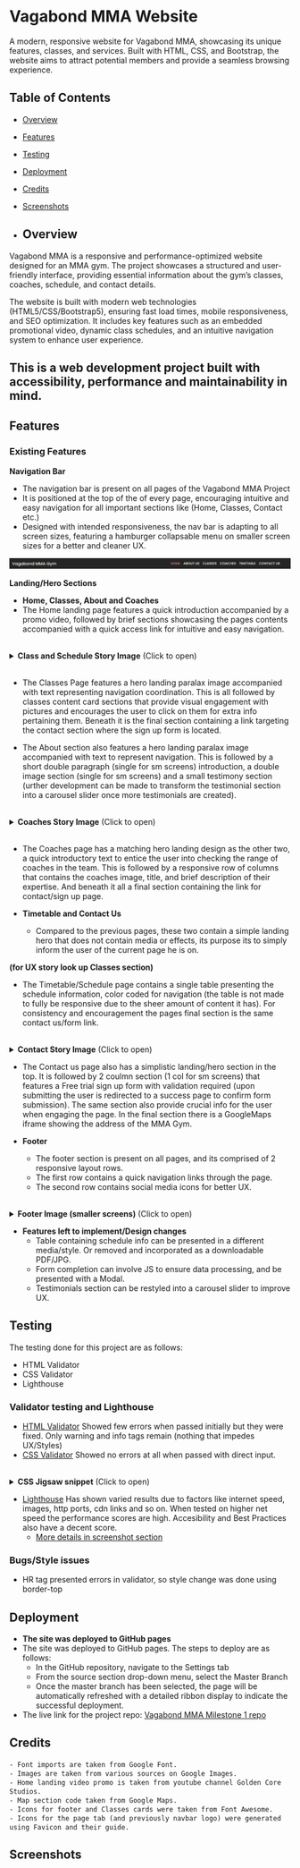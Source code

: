 # Vagabond MMA Website
A modern, responsive website for Vagabond MMA, showcasing its unique features, classes, and services. Built with HTML, CSS, and Bootstrap, the website aims to attract potential members and provide a seamless browsing experience.
## Table of Contents
- [Overview](#overview)
- [Features](#features)
- [Testing](#testing)
- [Deployment](#deployment)
- [Credits](#credits)
- [Screenshots](#screenshots)

- ## Overview
Vagabond MMA is a responsive and performance-optimized website designed for an MMA gym. The project showcases a structured and user-friendly interface, providing essential information about the gym’s classes, coaches, schedule, and contact details.

The website is built with modern web technologies (HTML5/CSS/Bootstrap5), ensuring fast load times, mobile responsiveness, and SEO optimization. It includes key features such as an embedded promotional video, dynamic class schedules, and an intuitive navigation system to enhance user experience.

This is a web development project built with accessibility, performance and maintainability in mind.
--------------
## Features

### Existing Features

__Navigation Bar__
  - The navigation bar is present on all pages of the Vagabond MMA Project
  - It is positioned at the top of the of every page, encouraging intuitive and easy navigation for all important sections like (Home, Classes, Contact etc.)
  - Designed with intended responsiveness, the nav bar is adapting to all screen sizes, featuring a hamburger collapsable menu on smaller screen sizes for a better and cleaner UX.

![navbar](assets/media/navbar-snippet.jpg)

__Landing/Hero Sections__
- __Home, Classes, About and Coaches__
- The Home landing page features a quick introduction accompanied by a promo video, followed by brief sections showcasing the pages contents accompanied with a quick access link for intuitive and easy navigation.

<br>
<details>
<summary><strong>Class and Schedule Story Image</strong> (Click to open)</summary>
<img src="assets/media/class&schedule-story.jpg">
</details>
<br>

- The Classes Page features a hero landing paralax image accompanied with text representing navigation coordination. This is all followed by classes content card sections that provide visual engagement with pictures and encourages the user to click on them for extra info pertaining them. Beneath it is the final section containing a link targeting the contact section where the sign up form is located.

- The About section also features a hero landing paralax image accompanied with text to represent navigation. This is followed by a short double paragraph (single for sm screens) introduction, a double image section (single for sm screens) and a small testimony section (urther development can be made to transform the testimonial section into a carousel slider once more testimonials are created).

<br>
<details>
<summary><strong>Coaches Story Image</strong> (Click to open)</summary>
<img src="assets/media/coaches-story.jpg">
</details>
<br>

- The Coaches page has a matching hero landing design as the other two, a quick introductory text to entice the user into checking the range of coaches in the team. This is followed by a responsive row of columns that contains the coaches image, title, and brief description of their expertise. And beneath it all a final section containing the link for contact/sign up page.

- __Timetable and Contact Us__
  - Compared to the previous pages, these two contain a simple landing hero that does not contain media or effects, its purpose its to simply inform the user of the current page he is on.

__(for UX story look up Classes section)__

- The Timetable/Schedule page contains a single table presenting the schedule information, color coded for navigation (the table is not made to fully be responsive due to the sheer amount of content it has). For consistency and encouragement the pages final section is the same contact us/form link.

<br>
<details>
<summary><strong>Contact Story Image</strong> (Click to open)</summary>
<img src="assets/media/contact-story.jpg">
</details>

 - The Contact us page also has a simplistic landing/hero section in the top. It is followed by 2 coulmn section (1 col for sm screens) that features a Free trial sign up form with validation required (upon submitting the user is redirected to a success page to confirm form submission). The same section  also provide crucial info for the user when engaging the page. In the final section there is a GoogleMaps iframe showing the address of the MMA Gym.
 
 - __Footer__
   - The footer section is present on all pages, and its comprised of 2 responsive layout rows.
   - The first row contains a quick  navigation links through the page.
   - The second row contains social media icons for better UX.
<br>
<details>
<summary><strong>Footer Image (smaller screens)</strong> (Click to open)</summary>
<img src="assets/media/footer-snippet.jpg">
</details>

 - __Features left to implement/Design changes__
   - Table containing schedule info can be presented in a different media/style. Or removed and incorporated as a downloadable PDF/JPG.
   - Form completion can involve JS to ensure data processing, and be presented with a Modal.
   - Testimonials section can be restyled into a carousel slider to improve UX.


## Testing
The testing done for this project are as follows:
- HTML Validator
- CSS Validator
- Lighthouse
<!-- List of info/images to explain validators/lighthouse -->
### Validator testing and Lighthouse
- [HTML Validator](https://validator.w3.org/) Showed few errors when passed initially but they were fixed. Only warning and info tags remain (nothing that impedes UX/Styles)
- [CSS Validator](https://jigsaw.w3.org/css-validator/) Showed no errors at all when passed with direct input.
<br>
<details>
<summary><strong>CSS Jigsaw snippet</strong> (Click to open)</summary>
<img src="assets/media/jigsaw-snippet.jpg">
</details>

- [Lighthouse](https://developer.chrome.com/docs/lighthouse/overview) Has shown varied results due to factors like internet speed, images, http ports, cdn links and so on. When tested on higher net speed the performance scores are high. Accesibility and Best Practices also have a decent score.
  - [More details in screenshot section](#screenshots)
### Bugs/Style issues

- HR tag presented errors in validator, so style change was done using border-top

## Deployment
- __The site was deployed to GitHub pages__
- The site was deployed to GitHub pages. The steps to deploy are as follows: 
  - In the GitHub repository, navigate to the Settings tab 
  - From the source section drop-down menu, select the Master Branch
  - Once the master branch has been selected, the page will be automatically refreshed with a detailed ribbon display to indicate the successful deployment. 
- The live link for the project repo: [Vagabond MMA Milestone 1 repo](https://synthslav.github.io/MMA-Gym-M1-project/index.html)

## Credits
    - Font imports are taken from Google Font.
    - Images are taken from various sources on Google Images.
    - Home landing video promo is taken from youtube channel Golden Core Studios.
    - Map section code taken from Google Maps.
    - Icons for footer and Classes cards were taken from Font Awesome.
    - Icons for the page tab (and previously navbar logo) were generated using Favicon and their guide.

## Screenshots